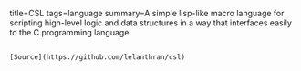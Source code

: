 title=CSL
tags=language
summary=A simple lisp-like macro language for scripting high-level logic and data structures in a way that interfaces easily to the C programming language.
~~~~~~

[Source](https://github.com/lelanthran/csl)

